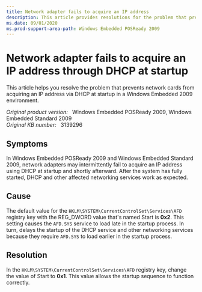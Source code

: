 ```yaml
---
title: Network adapter fails to acquire an IP address
description: This article provides resolutions for the problem that prevents network cards from acquiring an IP address via DHCP at startup in a Windows Embedded 2009 environment. This problem occurs intermittently.
ms.date: 09/01/2020
ms.prod-support-area-path: Windows Embedded POSReady 2009
---
```

# Network adapter fails to acquire an IP address through DHCP at startup

This article helps you resolve the problem that prevents network cards from acquiring an IP address via DHCP at startup in a Windows Embedded 2009 environment.

_Original product version:_ &nbsp; Windows Embedded POSReady 2009, Windows Embedded Standard 2009  
_Original KB number:_ &nbsp; 3139296

## Symptoms

In Windows Embedded POSReady 2009 and Windows Embedded Standard 2009, network adapters may intermittently fail to acquire an IP address using DHCP at startup and shortly afterward. After the system has fully started, DHCP and other affected networking services work as expected.

## Cause

The default value for the `HKLM\SYSTEM\CurrentControlSet\Services\AFD` registry key with the REG_DWORD value that's named Start is **0x2**. This setting causes the `AFD.SYS` service to load late in the startup process. In turn, delays the startup of the DHCP service and other networking services because they require `AFD.SYS` to load earlier in the startup process.

## Resolution

In the `HKLM\SYSTEM\CurrentControlSet\Services\AFD` registry key, change the value of Start to **0x1**. This value allows the startup sequence to function correctly.
